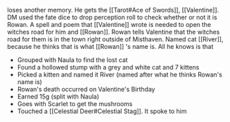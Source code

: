 loses another memory. He gets the [[Tarot#Ace of Swords]], [[Valentine]]. DM used the fate dice to drop perception roll to check whether or not it is Rowan. A spell and poem that [[Valentine]] wrote is needed to open the witches road for him and [[Rowan]]. Rowan tells Valentine that the witches road for them is in the town right outside of Misthaven. 
Named cat [[River]], because he thinks that is what [[Rowan]] 's name is. All he knows is that 

- Grouped with Naula to find the lost cat
- Found a hollowed stump with a grey and white cat and 7 kittens
- Picked a kitten and named it River (named after what he thinks Rowan's name is)
- Rowan's death occurred on Valentine's Birthday
- Earned 15g (split with Naula)
- Goes with Scarlet to get the mushrooms
- Touched a [[Celestial Deer#Celestial Stag]]. It spoke to him